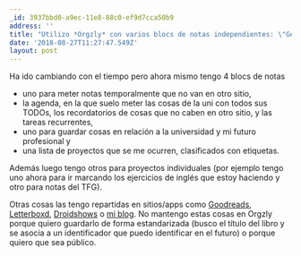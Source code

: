 ```yaml
---
_id: 3937bbd0-a9ec-11e8-88c0-ef9d7cca50b9
address: ''
title: "Utilizo *Orgzly* con varios blocs de notas independientes: \"General\", \"Textos que he escrito\", \"Lista de TO-DO\", \"Citas\" y a mayores algún proyecto que requiera uno independiente. Utilizo algunos tags que sean útiles y tengo búsquedas guardadas para acceder a notas con x característica. En el bloc de notas \"General\" guardo notas tomadas *al vuelo*, datos personales o de trabajo para consultar si es necesario, un nota con recomendaciones en donde creo subnotas con libros/pelis/artículos... que me recomiendan, una sección de TIL con  conceptos que me parecen interesantes guardar, etc.  En el bloc \"Textos\" guardo lo que he escrito para el trabajo o cualquier otro asunto. En \"Citas\" guardo textos sacados de cualquier medio que me parecen interesantes. En \"To-Do\" guardo cosas por hacer de forma general.\r\n\r\n¿Cuál es tu flujo de trabajo habitual y sistema organizativo en líneas generales con orgzly? Un saludo :)"
date: '2018-08-27T11:27:47.549Z'
layout: post
---
```

 
Ha ido cambiando con el tiempo pero ahora mismo tengo 4 blocs de notas

- uno para meter notas temporalmente que no van en otro sitio, 
- la agenda, en la que suelo meter las cosas de la uni con todos sus TODOs, los recordatorios de cosas que no caben en otro sitio, y las tareas recurrentes,
- uno para guardar cosas en relación a la universidad y mi futuro profesional y
- una lista de proyectos que se me ocurren, clasificados con etiquetas.

Además luego tengo otros para proyectos individuales (por ejemplo tengo uno ahora para ir marcando los ejercicios de inglés que estoy haciendo y otro para notas del TFG).

Otras cosas las tengo repartidas en sitios/apps como [Goodreads](https://www.goodreads.com/user/show/23538284-psi), [Letterboxd](https://letterboxd.com/mx_psi/), [Droidshows](https://f-droid.org/es/packages/nl.asymmetrics.droidshows/) o [mi blog](https://codual.github.io/2018/07/07/learn/). No mantengo estas cosas en Orgzly porque quiero guardarlo de forma estandarizada (busco el título del libro y se asocia a un identificador que puedo identificar en el futuro) o porque quiero que sea público.
